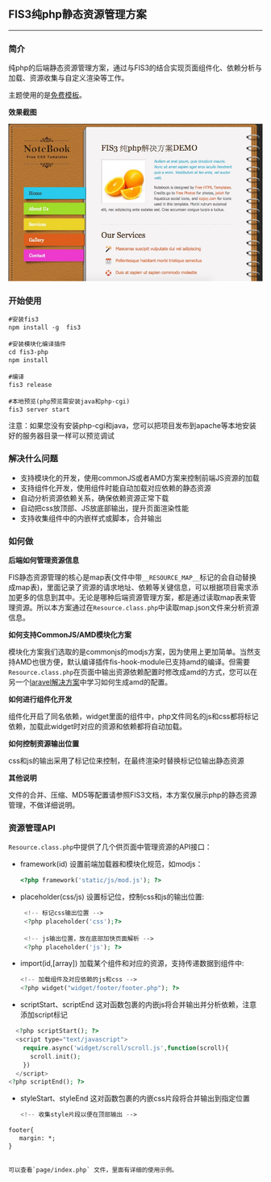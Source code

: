 ## FIS3纯php静态资源管理方案

---

### 简介

纯php的后端静态资源管理方案，通过与FIS3的结合实现页面组件化、依赖分析与加载、资源收集与自定义渲染等工作。

主题使用的是[免费模板](http://all-free-download.com/free-website-templates/notebook_2495.html)。

**效果截图**

![img](./doc/demo.png)

### 开始使用

```
#安装fis3
npm install -g  fis3 

#安装模块化编译插件
cd fis3-php
npm install 

#编译
fis3 release

#本地预览(php预览需安装java和php-cgi)
fis3 server start

```

注意：如果您没有安装php-cgi和java，您可以把项目发布到apache等本地安装好的服务器目录一样可以预览调试

### 解决什么问题

 - 支持模块化的开发，使用commonJS或者AMD方案来控制前端JS资源的加载
 - 支持组件化开发，使用组件时能自动加载对应依赖的静态资源
 - 自动分析资源依赖关系，确保依赖资源正常下载
 - 自动把css放顶部、JS放底部输出，提升页面渲染性能
 - 支持收集组件中的内嵌样式或脚本，合并输出

### 如何做

**后端如何管理资源信息**

FIS静态资源管理的核心是map表(文件中带`__RESOURCE_MAP__`标记的会自动替换成map表)，里面记录了资源的请求地址、依赖等关键信息，可以根据项目需求添加更多的信息到其中。无论是哪种后端资源管理方案，都是通过读取map表来管理资源。所以本方案通过在`Resource.class.php`中读取map.json文件来分析资源信息。

**如何支持CommonJS/AMD模块化方案**

模块化方案我们选取的是commonjs的modjs方案，因为使用上更加简单。当然支持AMD也很方便，默认编译插件fis-hook-module已支持amd的编译。但需要`Resource.class.php`在页面中输出资源依赖配置时修改成amd的方式，您可以在另一个[laravel解决方案](https://github.com/fex-team/laravel-fis/tree/master)中学习如何生成amd的配置。

**如何进行组件化开发**

组件化开启了同名依赖，widget里面的组件中，php文件同名的js和css都将标记依赖，加载此widget时对应的资源和依赖都将自动加载。

**如何控制资源输出位置**

css和js的输出采用了标记位来控制，在最终渲染时替换标记位输出静态资源

**其他说明**

文件的合并、压缩、MD5等配置请参照FIS3文档，本方案仅展示php的静态资源管理，不做详细说明。




### 资源管理API

`Resource.class.php`中提供了几个供页面中管理资源的API接口：


 - framework(id) 
    设置前端加载器和模块化规范，如modjs：

    ```php
    <?php framework('static/js/mod.js'); ?>
    ```

 - placeholder(css/js)
   设置标记位，控制css和js的输出位置:

   ```php
    <!-- 标记css输出位置 -->
    <?php placeholder('css');?>

    <!-- js输出位置，放在底部加快页面解析 -->
    <?php placeholder('js'); ?>
   ```

 - import(id,[array])
    加载某个组件和对应的资源，支持传递数据到组件中:
    
    ```php
    <!-- 加载组件及对应依赖的js和css -->
    <?php widget("widget/footer/footer.php"); ?>
    ```

 - scriptStart、scriptEnd 
   这对函数包裹的内嵌js将合并输出并分析依赖，注意添加script标记
  ```php
    <?php scriptStart(); ?>
    <script type="text/javascript">
      require.async('widget/scroll/scroll.js',function(scroll){
        scroll.init();
      })  
    </script>
  <?php scriptEnd(); ?>   
  ```
  
 - styleStart、styleEnd
    这对函数包裹的内嵌css片段将合并输出到指定位置
   ```php
   <!-- 收集style片段以便在顶部输出 -->
  <?php styleStart() ?>
    footer{
       margin: *;
    }
  <?php styleEnd() ?> 
   ``` 

可以查看`page/index.php` 文件，里面有详细的使用示例。